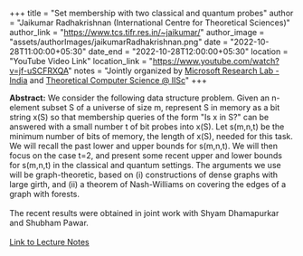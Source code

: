 +++
title = "Set membership with two classical and quantum probes"
author = "Jaikumar Radhakrishnan (International Centre for Theoretical Sciences)"
author_link = "https://www.tcs.tifr.res.in/~jaikumar/"
author_image = "assets/authorImages/jaikumarRadhakrishnan.png"
date = "2022-10-28T11:00:00+05:30"
date_end = "2022-10-28T12:00:00+05:30"
location = "YouTube Video Link"
location_link = "https://www.youtube.com/watch?v=jf-uSCFRXQA"
notes = "Jointly organized by <a href = "https://www.microsoft.com/en-us/research/lab/microsoft-research-india/" target= "_blank">Microsoft Research Lab - India</a> and <a href='https://www.csa.iisc.ac.in/theoretical-computer-science/' target= "_blank">Theoretical Computer Science @ IISc</a>"
+++

<b>Abstract:</b>
We consider the following data structure problem. Given an n-element subset S of a universe of size m, represent S in
memory as a bit string x(S) so that membership queries of the form "Is x in S?" can be answered with a small number t
of bit probes into x(S). Let s(m,n,t) be the minimum number of bits of memory, the length of x(S), needed for this task.
We will recall the past lower and upper bounds for s(m,n,t). We will then focus on the case t=2, and present some recent
upper and lower bounds for s(m,n,t) in the classical and quantum settings. The arguments we use will be graph-theoretic,
based on (i) constructions of dense graphs with large girth, and (ii) a theorem of Nash-Williams on covering the edges
of a graph with forests.
<br><br>
The recent results were obtained in joint work with Shyam Dhamapurkar and Shubham Pawar.
<br><br>
<a href="assets/talkFiles/JaikumarRadhakrishnanRevisedSlides28Oct2022IIScMSR.pdf">Link to Lecture Notes</a>
